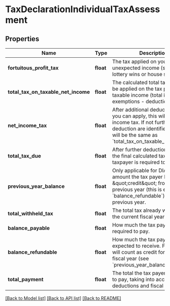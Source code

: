 # TaxDeclarationIndividualTaxAssessment

## Properties
Name | Type | Description | Notes
------------ | ------------- | ------------- | -------------
**fortuitous_profit_tax** | **float** | The tax applied on your unexpected income (such as lottery wins or house sales). | 
**total_tax_on_taxable_net_income** | **float** | The calculated total tax that can be applied on the tax payer&#x27;s taxable income (total income - exemptions - deductions). | 
**net_income_tax** | **float** | After additional deductions that you can apply, this will be the net income tax. If not further deduction are identified, this value will be the same as &#x60;total_tax_on_taxable_net_income&#x60;. | 
**total_tax_due** | **float** | After further deductions, this is the final calculated tax that the taxpayer is required to pay. | 
**previous_year_balance** | **float** | Only applicable for DIAN.   The amount the tax payer has as a \&quot;credit\&quot; fromt he previous year (this is equal to the &#x60;balance_refundable&#x60;) of the previous year. | 
**total_withheld_tax** | **float** | The total tax already withheld in the current fiscal year. | 
**balance_payable** | **float** | How much the tax payer is required to pay. | 
**balance_refundable** | **float** | How much the tax payer is expected to receive. For DIAN, this will count as credit for the next fiscal year (see &#x60;previous_year_balance&#x60;). | 
**total_payment** | **float** | The total the tax payer is required to pay, taking into account deductions and fiscal credits. | 

[[Back to Model list]](../../README.md#documentation-for-models) [[Back to API list]](../../README.md#documentation-for-api-endpoints) [[Back to README]](../../README.md)

